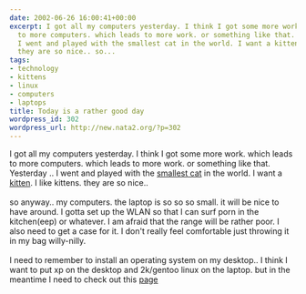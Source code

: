 ```yaml
---
date: 2002-06-26 16:00:41+00:00
excerpt: I got all my computers yesterday. I think I got some more work. which leads
  to more computers. which leads to more work. or something like that. Yesterday ..
  I went and played with the smallest cat in the world. I want a kitten. I like kittens.
  they are so nice.. so...
tags:
- technology
- kittens
- linux
- computers
- laptops
title: Today is a rather good day
wordpress_id: 302
wordpress_url: http://new.nata2.org/?p=302
---
```


I got all my computers yesterday. I think I got some more work. which leads to more computers. which leads to more work. or something like that. Yesterday .. I went and played with the <a href="http://heracles.cuties.org/~phunk/gary.jpg">smallest cat</a> in the world. I want a <a href="http://heracles.cuties.org/~phunk/gary-sleeping.jpg">kitten</a>. I like kittens. they are so nice.. <br/><br/>so anyway.. my computers. the laptop is so so so small. it will be nice to have around. I gotta set up the WLAN so that I can surf porn in the kitchen(eep) or whatever. I am afraid that the range will be rather poor. I also need to get a case for it. I don't really feel comfortable just throwing it in my bag willy-nilly.<br/><br/>I need to remember to install an operating system on my desktop.. I think I want to put xp on the desktop and 2k/gentoo linux on the laptop. but in the meantime I need to check out this <a href="http://www.blkviper.com/WinXP/service411.htm">page</a>